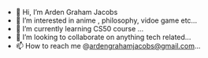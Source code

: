 - 👋 Hi, I’m Arden Graham Jacobs
- 👀 I’m interested in anime , philosophy, vidoe game etc...
- 🌱 I’m currently learning CS50 course ...
- 💞️ I’m looking to collaborate on anything tech related...
- 📫 How to reach me @ardengrahamjacobs@gmail.com...

<!---
Arden-Jacobs/Arden-Jacobs is a ✨ special ✨ repository because its `README.md` (this file) appears on your GitHub profile.
You can click the Preview link to take a look at your changes.
--->
